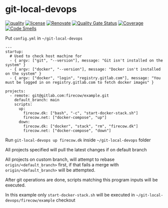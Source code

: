 # git-local-devops

[![quality](https://img.shields.io/github/workflow/status/firecow/git-local-devops/Quality)](https://github.com/firecow/git-local-devops/actions)
[![license](https://img.shields.io/github/license/firecow/git-local-devops)](https://npmjs.org/package/git-local-devops)
[![Renovate](https://img.shields.io/badge/renovate-enabled-brightgreen.svg)](https://renovatebot.com)
[![Quality Gate Status](https://sonarcloud.io/api/project_badges/measure?project=firecow_git-local-devops&metric=alert_status)](https://sonarcloud.io/dashboard?id=firecow_git-local-devops)
[![Coverage](https://sonarcloud.io/api/project_badges/measure?project=firecow_git-local-devops&metric=coverage)](https://sonarcloud.io/dashboard?id=firecow_git-local-devops)
[![Code Smells](https://sonarcloud.io/api/project_badges/measure?project=firecow_git-local-devops&metric=code_smells)](https://sonarcloud.io/dashboard?id=firecow_git-local-devops)

Put `config.yml` in `~/git-local-devops`

```
---
startup:
  # Used to check host machine for 
  - { argv: ["git", "--version"], message: "Git isn't installed on the system" }
  - { argv: ["docker", "--version"], message: "Docker isn't installed on the system" }
  - { argv: ["docker", "login", "registry.gitlab.com"], message: "You must be logged in on registry.gitlab.com to fetch docker images" }

projects:
  - remote: git@gitlab.com:firecow/example.git
    default_branch: main
    scripts:
      up:
        firecow.dk: ["bash", "-c", "start-docker-stack.sh"]
        firecow.net: ["docker-compose", "up"]
      down:
        firecow.dk: ["docker", "stack", "rm", "firecow.dk"]
        firecow.net: ["docker-compose", "down"]
```

Run `git-local-devops up firecow.dk` inside `~/git-local-devops` folder

All projects specified will pull the latest changes if on default branch

All projects on custom branch, will attempt to rebase `origin/<default_branch>` first, if that fails a merge with `origin/<default_branch>` will be attempted.

After git operations are done, scripts matching this program inputs will be executed.

In this example only `start-docker-stack.sh` will be executed in `~/git-local-devops/firecow/example` checkout

